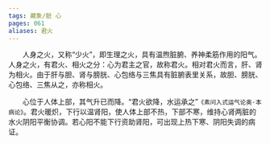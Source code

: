```yaml
---
tags: 藏象/脏 心
pages: 061
aliases: 君火
---
```

&emsp;&emsp;人身之火，又称“少火”，即生理之火，具有温煦脏腑、养神柔筋作用的阳气。人身之火，有君火、相火之分：心为君主之官，故称君火。相对君火而言，肝、肾为相火。由于肝与胆、肾与膀胱、心包络与三焦具有脏腑表里关系，故胆、膀胱、心包络、三焦从之，亦称相火。

&emsp;&emsp;心位于人体上部，其气升已而降。“君火欲降，水运承之”`《素问入式运气论奥·本病论》`。君火暖炽，下行以温肾阳，使人体上部不热，下部不寒，维持心肾两脏的水火阴阳平衡协调。若心阳不能下行资助肾阳，可出现上热下寒、阴阳失调的病证。
